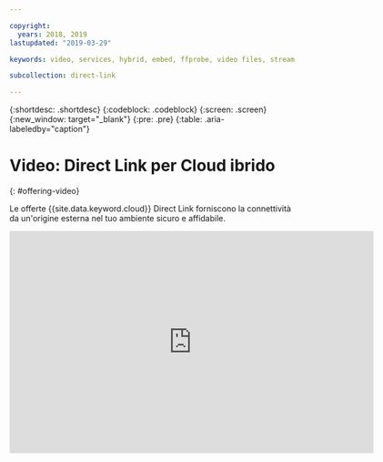 ```yaml
---

copyright:
  years: 2018, 2019
lastupdated: "2019-03-29"

keywords: video, services, hybrid, embed, ffprobe, video files, stream

subcollection: direct-link

---
```


{:shortdesc: .shortdesc}
{:codeblock: .codeblock}
{:screen: .screen}
{:new_window: target="_blank"}
{:pre: .pre}
{:table: .aria-labeledby="caption"}

# Video: Direct Link per Cloud ibrido
{: #offering-video}

Le offerte {{site.data.keyword.cloud}} Direct Link forniscono la connettività da un'origine esterna nel tuo ambiente sicuro e affidabile. 

<p>
  <div class="embed-responsive embed-responsive-16by9">
    <iframe class="embed-responsive-item" id="youtubeplayer" type="text/html" title="direct-link-connect-video" width="640" height="390" src="https://www.youtube.com/embed/ZRY2LPJREQw?rel=0" frameborder="0" webkitallowfullscreen mozallowfullscreen allowfullscreen> </iframe>
  </div>
</p>

